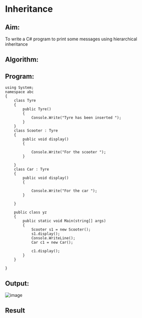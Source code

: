 # Inheritance

## Aim:
 To write a C# program to print some messages using hierarchical inheritance
 
## Algorithm:

## Program:
```
using System;
namespace abc
{
    class Tyre
    {
        public Tyre()
        {
            Console.Write("Tyre has been inserted ");
        }
    }
    class Scooter : Tyre
    {
        public void display()
        {

            Console.Write("For the scooter ");
        }

    }
    class Car : Tyre
    {
        public void display()
        {

            Console.Write("For the car ");
        }

    }

    public class yz
    {
        public static void Main(string[] args)
        {
            Scooter s1 = new Scooter();
            s1.display();
            Console.WriteLine();
            Car c1 = new Car();

            c1.display();
        }
    }

}
```


## Output:
![image](https://user-images.githubusercontent.com/75235090/172824796-aa4cd9b4-5448-4714-85fe-6844683a1ffa.png)


## Result
